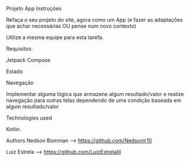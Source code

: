 Projeto App
Instruções

Refaça o seu projeto do site, agora como um App (e fazer as adaptações que achar necessárias OU pense num novo contexto)


Utilize a mesma equipe para esta tarefa.

Requisitos:


Jetpack Compose

Estado

Navegação

Implementar alguma lógica que armazene algum resultado/valor e realize navegação para outras telas dependendo de uma condição baseada em algum resultado/valor

Technologies used

Kotlin.

Authors
Nedson Bomman --> https://github.com/Nedsonjr10

Luiz Estrela --> https://github.com/LuizEstrelaIII

